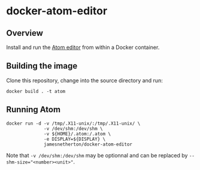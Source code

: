 # docker-atom-editor

## Overview

Install and run the [Atom editor](https://atom.io/) from within a Docker container.

## Building the image

Clone this repository, change into the source directory and run:

```
docker build . -t atom
```

## Running Atom

```
docker run -d -v /tmp/.X11-unix/:/tmp/.X11-unix/ \
              -v /dev/shm:/dev/shm \
              -v ${HOME}/.atom:/.atom \
              -e DISPLAY=${DISPLAY} \
              jamesnetherton/docker-atom-editor
```
Note that `-v /dev/shm:/dev/shm` may be optionnal and can be replaced by `--shm-size="<number><unit>"`.

